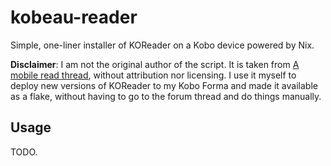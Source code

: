 # kobeau-reader

Simple, one-liner installer of KOReader on a Kobo device powered by Nix.

**Disclaimer**: I am not the original author of the script. It is taken from [A
mobile read thread](https://www.mobileread.com/forums/showthread.php?t=314220),
without attribution nor licensing. I use it myself to deploy new versions of
KOReader to my Kobo Forma and made it available as a flake, without having to go
to the forum thread and do things manually.

## Usage

TODO.
